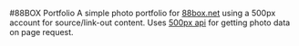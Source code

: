 #88BOX Portfolio
A simple photo portfolio for <a href="http://88box.net">88box.net</a> using a 500px account for source/link-out content.
Uses <a href="https://github.com/500px">500px api</a> for getting photo data on page request.